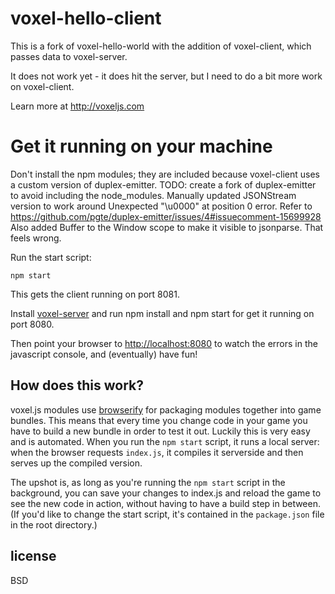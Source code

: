 # voxel-hello-client

This is a fork of voxel-hello-world with the addition of voxel-client, which passes data to voxel-server.

It does not work yet - it does hit the server, but I need to do a bit more work on voxel-client. 

Learn more at http://voxeljs.com

# Get it running on your machine

Don't install the npm modules; they are included because voxel-client uses a custom version of duplex-emitter. 
TODO: create a fork of duplex-emitter to avoid including the node_modules.
Manually updated JSONStream version to work around Unexpected "\u0000" at position 0 error. Refer to
https://github.com/pgte/duplex-emitter/issues/4#issuecomment-15699928
Also added Buffer to the Window scope to make it visible to jsonparse.
That feels wrong.

Run the start script:

```
npm start
```

This gets the client running on port 8081.

Install [voxel-server](git://github.com/maxogden/voxel-server.git) and run npm install and npm start for get it running on port 8080.

Then point your browser to [http://localhost:8080](http://localhost:8081) to watch the errors in the javascript console, and (eventually) have fun!

## How does this work?

voxel.js modules use [browserify](http://browserify.org) for packaging modules together into game bundles. This means that every time you change code in your game you have to build a new bundle in order to test it out. Luckily this is very easy and is automated. When you run the `npm start` script, it runs a local server: when the browser requests `index.js`, it compiles it serverside and then serves up the compiled version.

The upshot is, as long as you're running the `npm start` script in the background, you can save your changes to index.js and reload the game to see the new code in action, without having to have a build step in between. (If you'd like to change the start script, it's contained in the `package.json` file in the root directory.)

## license

BSD
